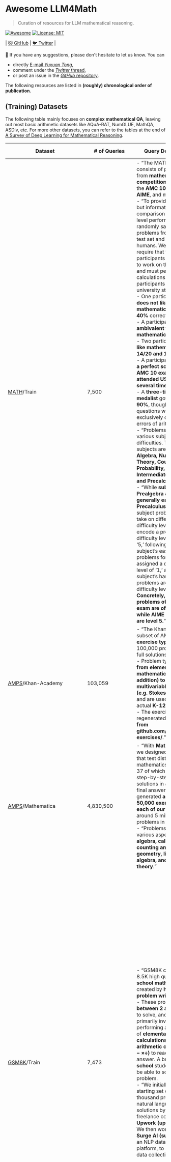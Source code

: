 # Awesome LLM4Math

> Curation of resources for LLM mathematical reasoning.

[![Awesome](https://awesome.re/badge.svg)](https://github.com/tongyx361/Awesome-LLM4Math)
[![License: MIT](https://img.shields.io/badge/License-MIT-green.svg)](https://opensource.org/licenses/MIT)

| [🐱 GitHub](https://github.com/tongyx361/Awesome-LLM4Math) | [🐦 Twitter](https://twitter.com/tongyx361/status/1780980512561185062) |

📢 If you have any suggestions, please don't hesitate to let us know. You can

- directly [E-mail *Yuxuan Tong*](tongyuxuan361@gmail.com),
- comment under the [*Twitter* thread](https://twitter.com/tongyx361/status/1780980512561185062),
- or post an issue in the [*GitHub* repository](https://github.com/tongyx361/Awesome-LLM4Math).

The following resources are listed in **(roughly) chronological order of publication**.

## (Training) Datasets

The following table mainly focuses on **complex mathematical QA**, leaving out most basic arithmetic datasets like AQuA-RAT, NumGLUE, MathQA, ASDiv, etc. For more other datasets, you can refer to the tables at the end of [A Survey of Deep Learning for Mathematical Reasoning](https://arxiv.org/abs/2212.10535).

| Dataset                                                                                         | # of Queries     | Query Description                                                                                                                                                                                                                                                                                                                                                                                                                                                                                                                                                                                                                                                                                                                                                                                                                                                                                                                                                                                                                                                                                                                                                                                                                                                                                                                                                                                                                                                                                                                                                                                                                                                                                                                                                                                                                                                                                                                                                                                                                                                                                                                                                                                                                                                    | Answer Description                                                                                                                                                                                                                                                                                                                                                                                                                                                                                                                                                                                                                                                                                                                      |
| ----------------------------------------------------------------------------------------------- | ---------------- | -------------------------------------------------------------------------------------------------------------------------------------------------------------------------------------------------------------------------------------------------------------------------------------------------------------------------------------------------------------------------------------------------------------------------------------------------------------------------------------------------------------------------------------------------------------------------------------------------------------------------------------------------------------------------------------------------------------------------------------------------------------------------------------------------------------------------------------------------------------------------------------------------------------------------------------------------------------------------------------------------------------------------------------------------------------------------------------------------------------------------------------------------------------------------------------------------------------------------------------------------------------------------------------------------------------------------------------------------------------------------------------------------------------------------------------------------------------------------------------------------------------------------------------------------------------------------------------------------------------------------------------------------------------------------------------------------------------------------------------------------------------------------------------------------------------------------------------------------------------------------------------------------------------------------------------------------------------------------------------------------------------------------------------------------------------------------------------------------------------------------------------------------------------------------------------------------------------------------------------------------------------------- | --------------------------------------------------------------------------------------------------------------------------------------------------------------------------------------------------------------------------------------------------------------------------------------------------------------------------------------------------------------------------------------------------------------------------------------------------------------------------------------------------------------------------------------------------------------------------------------------------------------------------------------------------------------------------------------------------------------------------------------- |
| [MATH](https://github.com/hendrycks/math)/Train                                                 | 7,500            | - “The MATH dataset consists of problems from **mathematics competitions** including the **AMC 10, AMC 12, AIME**, and more.”<br>- “To provide a rough but informative comparison to human-level performance, we randomly sampled 20 problems from the MATH test set and gave them to humans. We artificially require that the participants have 1 hour to work on the problems and must perform calculations by hand. All participants are university students. <br>    - One participant who **does not like mathematics** got **8/20 = 40%** correct. <br>     - A participant **ambivalent toward mathematics** got **13/20**. <br>     - Two participants who **like mathematics** got **14/20 and 15/20**. <br>     - A participant who **got a perfect score on the AMC 10 exam and attended USAMO several times** got **18/20**. <br>     - A **three-time IMO gold medalist** got **18/20 = 90%**, though missed questions were exclusively due to small errors of arithmetic.”<br>- “Problems span various subjects and difficulties. The seven subjects are **Prealgebra, Algebra, Number Theory, Counting and Probability, Geometry, Intermediate Algebra, and Precalculus**.”<br>- “While **subjects like Prealgebra are generally easier than Precalculus**, within a subject problems can take on different difficulty levels. We encode a problem’s difficulty level from ‘1’ to ‘5,’ following AoPS. A subject’s easiest problems for humans are assigned a difficulty level of ‘1,’ and a subject’s hardest problems are assigned a difficulty level of ‘5.’ **Concretely, the first few problems of an AMC 8 exam are often level 1, while AIME problems are level 5.**”                                                                                                                                                                                                                                                                                                                                                                                                                                                                                                                                                                          | - Solutions and final answers are by **experts from the AOPS community**.<br>- “Problems and solutions are **consistently formatted** using **LaTeX** and the **Asymptote** vector graphics language.”                                                                                                                                                                                                                                                                                                                                                                                                                                                                                                                                  |
| [AMPS](https://github.com/hendrycks/math)/Khan-Academy                                          | 103,059          | - “The Khan Academy subset of AMPS has **693 exercise types** with over 100,000 problems and full solutions.<br>- Problem types range **from elementary mathematics (e.g. addition) to multivariable calculus (e.g. Stokes’ theorem)**, and are used to teach actual **K-12** students. <br>- The exercises can be regenerated using **code from github.com/Khan/khan-exercises/**.”                                                                                                                                                                                                                                                                                                                                                                                                                                                                                                                                                                                                                                                                                                                                                                                                                                                                                                                                                                                                                                                                                                                                                                                                                                                                                                                                                                                                                                                                                                                                                                                                                                                                                                                                                                                                                                                                                 | Same as query.                                                                                                                                                                                                                                                                                                                                                                                                                                                                                                                                                                                                                                                                                                                          |
| [AMPS](https://github.com/hendrycks/math)/Mathematica                                           | 4,830,500        | - “With **Mathematica**, we designed **100 scripts** that test distinct mathematics concepts, 37 of which include full step-by-step LaTeX solutions in addition to final answers. We generated **around 50,000 exercises from each of our scripts**, or around 5 million problems in total.”<br>- “Problems include various aspects of **algebra, calculus, counting and statistics, geometry, linear algebra, and number theory**.”                                                                                                                                                                                                                                                                                                                                                                                                                                                                                                                                                                                                                                                                                                                                                                                                                                                                                                                                                                                                                                                                                                                                                                                                                                                                                                                                                                                                                                                                                                                                                                                                                                                                                                                                                                                                                                 | Same as query.                                                                                                                                                                                                                                                                                                                                                                                                                                                                                                                                                                                                                                                                                                                          |
| [GSM8K](https://github.com/openai/grade-school-math)/Train                                      | 7,473            | - “GSM8K consists of 8.5K high quality **grade school math problems** created by **human problem writers**.”<br>- These problems take **between 2 and 8 steps** to solve, and solutions primarily involve performing a sequence of **elementary calculations using basic arithmetic operations (+ − ×÷)** to reach the final answer. A bright **middle school** student should be able to solve every problem.<br>- “We initially collected a starting set of a thousand problems and natural language solutions by hiring freelance contractors on **Upwork (upwork.com)**. We then worked with **Surge AI (surgehq.ai)**, an NLP data labeling platform, to scale up our data collection.”                                                                                                                                                                                                                                                                                                                                                                                                                                                                                                                                                                                                                                                                                                                                                                                                                                                                                                                                                                                                                                                                                                                                                                                                                                                                                                                                                                                                                                                                                                                                                                         | - Written by labelers from **Surge AI (main) and Upwork (auxilliary)**<br>- “After collecting the full dataset, we asked workers to **re-solve all problems**, with no workers re-solving problems they originally wrote. We checked whether their final answers agreed with the original solutions, and any problems that produced disagreements were either repaired or discarded. We then performed **another round of agreement checks on a smaller subset of problems**, finding that 1.7% of problems still produce disagreements among contractors. We estimate this to be the fraction of problems that contain breaking errors or ambiguities. It is possible that a larger percentage of problems contain subtle errors.”<br> |
| [TAL-SCQ5K](https://huggingface.co/datasets/math-eval/TAL-SCQ5K)-EN/Train                       | 3,000            | - ”TAL-SCQ5K-EN/TAL-SCQ5K-CN are high quality **mathematical competition** datasets in English and Chinese language created by TAL Education Group, each consisting of 5K questions(3K training and 2K testing). <br>- The questions are in the form of **multiple-choice** <br>- and cover mathematical topics at the **primary,junior high and high school** levels.”                                                                                                                                                                                                                                                                                                                                                                                                                                                                                                                                                                                                                                                                                                                                                                                                                                                                                                                                                                                                                                                                                                                                                                                                                                                                                                                                                                                                                                                                                                                                                                                                                                                                                                                                                                                                                                                                                              | Same as query.                                                                                                                                                                                                                                                                                                                                                                                                                                                                                                                                                                                                                                                                                                                          |
| [TAL-SCQ5K](https://huggingface.co/datasets/math-eval/TAL-SCQ5K)-CN/Train                       | 3,000            | Similar to TAL-SCQ5K-EN/Train.                                                                                                                                                                                                                                                                                                                                                                                                                                                                                                                                                                                                                                                                                                                                                                                                                                                                                                                                                                                                                                                                                                                                                                                                                                                                                                                                                                                                                                                                                                                                                                                                                                                                                                                                                                                                                                                                                                                                                                                                                                                                                                                                                                                                                                       | Same as query.                                                                                                                                                                                                                                                                                                                                                                                                                                                                                                                                                                                                                                                                                                                          |
| [CAMEL-Math](https://huggingface.co/datasets/camel-ai/math)                                     | 50,000           | ”Math dataset is composed of 50K problem-solution pairs obtained using **GPT-4**. <br>- The dataset problem-solutions pairs generating from **25 math topics, 25 subtopics for each topic and 80 problems for each "topic,subtopic" pairs.**”                                                                                                                                                                                                                                                                                                                                                                                                                                                                                                                                                                                                                                                                                                                                                                                                                                                                                                                                                                                                                                                                                                                                                                                                                                                                                                                                                                                                                                                                                                                                                                                                                                                                                                                                                                                                                                                                                                                                                                                                                        | Same as query.                                                                                                                                                                                                                                                                                                                                                                                                                                                                                                                                                                                                                                                                                                                          |
| [MetaMathQA](https://huggingface.co/datasets/meta-math/MetaMathQA)-GSM8K/SV                     | 29,283           | “In **Self-Verification (SV)**, **the question with the answer is first rewritten into a declarative statement**, e.g., “How much did he pay?” (with the answer 110) is rewritten into “He paid $10”. Then, a question for asking the value of x is appended, e.g., “What is the value of unknown variable x?”.”                                                                                                                                                                                                                                                                                                                                                                                                                                                                                                                                                                                                                                                                                                                                                                                                                                                                                                                                                                                                                                                                                                                                                                                                                                                                                                                                                                                                                                                                                                                                                                                                                                                                                                                                                                                                                                                                                                                                                     | Same as query.                                                                                                                                                                                                                                                                                                                                                                                                                                                                                                                                                                                                                                                                                                                          |
| [MetaMathQA](https://huggingface.co/datasets/meta-math/MetaMathQA)-GSM8K/FOBAR                  | 16,503           | ”**FOBAR** proposes to **directly append the answer to the question**, i.e., “If we know the answer to the above question is {a⋆ i } , what is the value of unknown variable x?””                                                                                                                                                                                                                                                                                                                                                                                                                                                                                                                                                                                                                                                                                                                                                                                                                                                                                                                                                                                                                                                                                                                                                                                                                                                                                                                                                                                                                                                                                                                                                                                                                                                                                                                                                                                                                                                                                                                                                                                                                                                                                    | Same as query.                                                                                                                                                                                                                                                                                                                                                                                                                                                                                                                                                                                                                                                                                                                          |
| [MetaMathQA](https://huggingface.co/datasets/meta-math/MetaMathQA)-MATH/SV                      | 4,596            | Similar to MetaMath-GSM8K/SV.                                                                                                                                                                                                                                                                                                                                                                                                                                                                                                                                                                                                                                                                                                                                                                                                                                                                                                                                                                                                                                                                                                                                                                                                                                                                                                                                                                                                                                                                                                                                                                                                                                                                                                                                                                                                                                                                                                                                                                                                                                                                                                                                                                                                                                        | Same as query.                                                                                                                                                                                                                                                                                                                                                                                                                                                                                                                                                                                                                                                                                                                          |
| [MetaMathQA](https://huggingface.co/datasets/meta-math/MetaMathQA)-MATH/FOBAR                   | 4,911            | Similar to MetaMath-GSM8K/FOBAR.                                                                                                                                                                                                                                                                                                                                                                                                                                                                                                                                                                                                                                                                                                                                                                                                                                                                                                                                                                                                                                                                                                                                                                                                                                                                                                                                                                                                                                                                                                                                                                                                                                                                                                                                                                                                                                                                                                                                                                                                                                                                                                                                                                                                                                     | Same as query.                                                                                                                                                                                                                                                                                                                                                                                                                                                                                                                                                                                                                                                                                                                          |
| [MathInstruct](https://huggingface.co/datasets/TIGER-Lab/MathInstruct)/College-Math             | 1,840            | - “We use **GPT-4** to … <br>- create question-CoT pairs through **Self-Instruct** (Wang et al., 2023h), <br>- utilizing **a few seed exemplars found online**.”                                                                                                                                                                                                                                                                                                                                                                                                                                                                                                                                                                                                                                                                                                                                                                                                                                                                                                                                                                                                                                                                                                                                                                                                                                                                                                                                                                                                                                                                                                                                                                                                                                                                                                                                                                                                                                                                                                                                                                                                                                                                                                     | Same as query.                                                                                                                                                                                                                                                                                                                                                                                                                                                                                                                                                                                                                                                                                                                          |
| [MMIQC](https://huggingface.co/datasets/Vivacem/MMIQC)/AugSimilar                               |                  | - In our practice, we find that GPT tends to generate several almost the same problems regardless of the given seed problem when asked to generate up to 10 new problems. Thus, we only **ask GPT to generate 3 problems (with a solution, for rejection sampling)** each time”.<br>- Considering rejection sampling needs the answer to the problem better to be correct, we use the stronger **GPT-4(-1106)** instead of GPT-3.5.<br>- To control the cost, **our prompt emphasizes that the solution should be as brief as possible**.<br>- “We use a **temperature $T = 1.0$** for both procedures.”<br>                                                                                                                                                                                                                                                                                                                                                                                                                                                                                                                                                                                                                                                                                                                                                                                                                                                                                                                                                                                                                                                                                                                                                                                                                                                                                                                                                                                                                                                                                                                                                                                                                                                         | Same as query.                                                                                                                                                                                                                                                                                                                                                                                                                                                                                                                                                                                                                                                                                                                          |
| [MMIQC](https://huggingface.co/datasets/Vivacem/MMIQC)/IQC                                      |                  | - “Our approach, termed **IQC (Iterative Question Composing)**, deviates from this by iteratively constructing more complex problems. It **augments the initial problems, adding additional reasoning steps without altering their intrinsic logical structure.**”<br>- “We perform Iterative Question Composing for **4 iterations**”.<br>- “We note that although **some of the questions are not rigorously a sub-problem or sub-step of the corresponding problem in the previous iteration as required in our prompt**, they are still valid questions that can increase the diversity of the dataset.”<br>- “Specifically, we use **GPT-4(-1106)** for question composing model $\pi_{q}$ with a **$T = 0.7$ temperature**.”                                                                                                                                                                                                                                                                                                                                                                                                                                                                                                                                                                                                                                                                                                                                                                                                                                                                                                                                                                                                                                                                                                                                                                                                                                                                                                                                                                                                                                                                                                                                   | Same as query.                                                                                                                                                                                                                                                                                                                                                                                                                                                                                                                                                                                                                                                                                                                          |
| [MMIQC](https://huggingface.co/datasets/Vivacem/MMIQC)/MathStackExchange                        | 1,203,620        | - “we extract the data collected from **Mathematics Stack Exchange in RedPajama (Computer, 2023)** and pre-process it into question-response pairs. <br>- For each Mathematics Stack Exchange page, we only retain the **answer ranked first by RedPajama**. <br>- Then we **filter out the answer that does not contain a formula environment symbol ‘$’**.”                                                                                                                                                                                                                                                                                                                                                                                                                                                                                                                                                                                                                                                                                                                                                                                                                                                                                                                                                                                                                                                                                                                                                                                                                                                                                                                                                                                                                                                                                                                                                                                                                                                                                                                                                                                                                                                                                                        | **No** short final answers.                                                                                                                                                                                                                                                                                                                                                                                                                                                                                                                                                                                                                                                                                                             |
| [MWPBench](https://github.com/microsoft/unilm/tree/master/mathscale/MWPBench)/CollegeMath/Train | 1,281            | - “We curated a collection of **nine college mathematics textbooks**, each addressing a distinct topic. <br>- These textbooks encompass **seven** critical mathematical disciplines: **algebra, pre-calculus, calculus, vector calculus, probability, linear algebra, and differential equations**. <br>- These textbooks are originally in PDF format and we convert them to text format using the Mathpix API1, where equations are transformed to LaTeX format. Once converted a textbook to text format, we are ready to extract exercises and their solutions. For each book, we **first manually segment the book into chapter and identify pages with exercises and their solutions**. Then we extract questions in exercises and their associated short answers.”                                                                                                                                                                                                                                                                                                                                                                                                                                                                                                                                                                                                                                                                                                                                                                                                                                                                                                                                                                                                                                                                                                                                                                                                                                                                                                                                                                                                                                                                                            |                                                                                                                                                                                                                                                                                                                                                                                                                                                                                                                                                                                                                                                                                                                                         |
| [AOPS](https://github.com/hkust-nlp/dart-math/blob/main/data/dsets/aops.jsonl)                  | 3,886            | Problems from mathematical competitions of **AIME+AMC≤2023**, crawled from [AOPS](https://artofproblemsolving.com/wiki/index.php) by @yulonghui .                                                                                                                                                                                                                                                                                                                                                                                                                                                                                                                                                                                                                                                                                                                                                                                                                                                                                                                                                                                                                                                                                                                                                                                                                                                                                                                                                                                                                                                                                                                                                                                                                                                                                                                                                                                                                                                                                                                                                                                                                                                                                                                    | Same as query.                                                                                                                                                                                                                                                                                                                                                                                                                                                                                                                                                                                                                                                                                                                          |
| [WebInstruct(Sub)](https://tiger-ai-lab.github.io/MAmmoTH2/)                                    | \~10M(2,335,220) | - “In this paper, we aim to **mine these instruction-response pairs from the web** using a three-step pipeline. <br>    1) **Recall** step: We create a diverse seed dataset by crawling several quiz websites. We use this seed data to train a **fastText** model (Joulin et al., 2016) and employ it to recall documents from **Common Crawl** (Computer, 2023). GPT-4 is used to trim down the recalled documents by their root URL. We obtain 18M documents through this step.<br>     2) **Extract** step: We utilize open-source LLMs like **Qwen-72B** (Bai et al., 2023) to extract Q-A pairs from these documents, producing roughly 5M candidate Q-A pairs.<br>    3) **Refine** step: After extraction, we further employ **Mixtral-8×22B** (Jiang et al., 2024) and **Qwen-72B** (Bai et al., 2023) to refine (Zheng et al., 2024b) these candidate Q-A pairs. This refinement operation aims to **remove unrelated content, fix formality, and add missing explanations to the candidate Q-A pairs**. Eventually, we harvest a total of 10M instruction-response pairs through these steps.”<br>- “The pie chart reveals that WebInstruct is predominantly composed of science-related subjects, with **81.69%** of the data falling under the broad **"Science"** category. <br>    - Within this category, **Mathematics** takes up **the largest share at 68.36%**,<br>    -  followed by **Physics, Chemistry, and Biology**. <br>- The remaining **non-science categories, such as Business, Art & Design, and Health & Medicine**, contribute to the diversity of the dataset.”<br>- “In terms of **data sources**, the **vast majority (86.73%)** of the instruction-response pairs come from **exam-style questions**, while **forum discussions** make up the remaining **13.27%**.”<br>- “To quantify the error percentages, we randomly sample 50 refined QA examples and ask the human annotators to compare whether the refined examples are correct and significantly better than the extracted ones in terms of format and intermediate solutions. <br>    - As we can see from Figure 6, **78%** examples have been **improved** after refinement <br>    - and **only 10%** examples introduce **hallucinations** after refinement..” | Same as query.                                                                                                                                                                                                                                                                                                                                                                                                                                                                                                                                                                                                                                                                                                                          |

## Continual Pre-Training: Methods / Models / Corpora

- [*Llemma*](https://blog.eleuther.ai/llemma/) & [*Proof-Pile-2*](https://www.eleuther.ai/artifacts/proof-pile-2): **Open-sourced** re-implementation of ***Minerva***.
  - Open-sourced corpus *Proof-Pile-2* comprising **51.9B tokens** (by *DeepSeek* tokenizer).
  - Continually pre-trained based on ***CodeLLaMA*s**.
- [*OpenWebMath*](https://arxiv.org/abs/2310.06786):
  - **13.6B tokens** (by *DeepSeek* tokenizer).
  - Used by *Rho-1* to achieve performance comparable with *DeepSeekMath*.
- [*MathPile*](http://arxiv.org/abs/2312.17120):
  - **8.9B tokens** (by *DeepSeek* tokenizer).
  - Mainly comprising **arXiv papers**.
  - Shown **not effective (on 7B models)** by *DeepSeekMath*.
- [*DeepSeekMath*](http://arxiv.org/abs/2402.03300): Open-sourced **SotA** (as of 2024-04-18).
  - Continually pre-trained based on *DeepSeek-LLM*s and *DeepSeekCoder-7B*
- [*Rho-1*](https://arxiv.org/abs/2404.07965): Selecting tokens based on **loss/perplexity**, achieving performance **comparable with *DeepSeekMath*** but only based on 15B *OpenWebMath* corpus.

## SFT: Methods / Models / Datasets

### Natural language (only)

- [*RFT*](http://arxiv.org/abs/2308.01825): SFT on **rejection-sampled** model outputs is effective.
- [*MetaMath*](https://meta-math.github.io/): Constructing problems of **ground truth answer (but no necessarily feasible)** by **self-verification**.
  - Augmenting with **GPT-3.5-Turbo**.
- [*AugGSM8k*](http://arxiv.org/abs/2310.05506) : Common data augmentation on **GSM8k** **helps little** in generalization to **MATH**.
- [*MathScale*](http://arxiv.org/abs/2403.02884): **Scaling** synthetic data to **~2M samples** using **GPT-3.5-Turbo** with **knowledge graph**.
- [*KPMath*](https://arxiv.org/abs/2403.02333): **Scaling** synthetic data to **1.576M samples** using **GPT-4-Turbo** with **knowledge graph**.
- [*XWin-Math*](https://arxiv.org/abs/2403.04706): **Simple scaling** synthetic data to **480k MATH + 960k GSM8k samples** using **GPT-4-Turbo** with **knowledge graph**.

### Code integration

- [*MAmmoTH*](http://arxiv.org/abs/2309.05653): **SFT on CoT&PoT-mixing data** is effective.
- [*ToRA*](https://microsoft.github.io/ToRA/) & [*MARIO*](https://github.com/MARIO-Math-Reasoning/MARIO): The fisrt open-sourced model works to verify the effectiveness of **SFT for tool-integrated reasoning**.
- [*OpenMathInstruct-1*](http://arxiv.org/abs/2402.10176): **Scaling synthetic data to 1.8M** using **Mixtral-8x7B**
- [*AlphaMath*](https://arxiv.org/abs/2405.03553): Use **MCTS** to synthesize tool-integrated reasoning paths and **step-level reward labels**, then train the model with **a multi-task language model and reward model loss** to get a policy-and-value model.
  - Compared with *DeepSeekMath-7B-**RL*** **(58.8% pass@1) on *MATH***, *AlphaMath* catches up by merely SFT *DeepSeekMath-7B* with *MARIO* and *AlphaMath* and further improves to **68.6%** with ***Step-level Beam Search (SBS)*** decoding. (Table 4)

## RL: Methods / Models / Datasets

- [*Math-Shepherd*](http://arxiv.org/abs/2312.08935): Consturcting **step-correctness labels** based on an **MCTS**-like method.

## Prompting & Decoding: Methods

- [*DUP*](https://arxiv.org/abs/2404.14963): Prompting the model with three-stage *Deeply Understand the Problem* prompts, which comprises **1) core question extraction 2) problem-solving information extraction and 3) *CoT* reasoning**, improving more than *Plan-and-Solve* and *Least-to-Most* prompting on simple arithmetic, commonsense and symbolic reasoning tasks.

## Evaluation: Benchmarks

Here we focus on **several the most important benchmarks**.

### [OpenAI `simple-evals` - Math](https://github.com/openai/simple-evals)

> - *MMLU(-Math)*: Measuring Massive Multitask Language Understanding, reference: https://arxiv.org/abs/2009.03300, https://github.com/hendrycks/test, MIT License
> - *MATH*: Measuring Mathematical Problem Solving With the MATH Dataset, reference: https://arxiv.org/abs/2103.03874, https://github.com/hendrycks/math, MIT License
> - *MGSM*: Multilingual Grade School Math Benchmark (MGSM), Language Models are Multilingual Chain-of-Thought Reasoners, reference: https://arxiv.org/abs/2210.03057, https://github.com/google-research/url-nlp, Creative Commons Attribution 4.0 International Public License (CC-BY)

### Other benchmarks

- [*miniF2F*](https://arxiv.org/abs/2109.00110): “a **formal** mathematics benchmark (translated across multiple formal systems) consisting of exercise statements **from olympiads (AMC, AIME, IMO) as well as high-school and undergraduate maths classes**”.
- [*OlympiadBench*](https://arxiv.org/abs/2402.14008): “an **Olympiad-level** bilingual **multimodal** scientific benchmark”.
  - **GPT-4V** attains an average score of **17.23% on OlympiadBench**, with a mere **11.28% in physics**.

## Curations, collections and surveys

- [GitHub - lupantech/dl4math: Resources of deep learning for mathematical reasoning (DL4MATH).](https://github.com/lupantech/dl4math)

## Events

- [*AIMO*](https://www.kaggle.com/competitions/ai-mathematical-olympiad-prize): “a new **$10mn** prize fund to spur the **open** development of AI models capable of performing as well as top human participants in the International Mathematical Olympiad (IMO)”.
